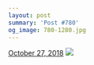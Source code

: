```yaml
---
layout: post
summary: 'Post #780'
og_image: 780-1280.jpg
---
```


<p>
  <time>
    <a href="/780">October 27, 2018</a>
  </time>
  <a href="/780">
    <img src="{{ site.assets_url }}/780-640.jpg" srcset="{{ site.assets_url }}/780-320.jpg 320w, {{ site.assets_url }}/780-640.jpg 640w, {{ site.assets_url }}/780-960.jpg 960w, {{ site.assets_url }}/780-1280.jpg 1280w" sizes="(min-width: 700px) 50vw, calc(100vw - 2rem)" />
  </a>
</p>

